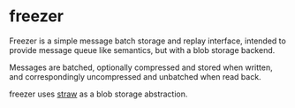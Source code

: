 freezer
=======

Freezer is a simple message batch storage and replay interface, intended to provide message queue like semantics, but with a blob storage backend.

Messages are batched, optionally compressed and stored when written, and correspondingly uncompressed and unbatched when read back.

freezer uses [straw](https://godoc.org/github.com/uw-labs/straw) as a blob storage abstraction.

